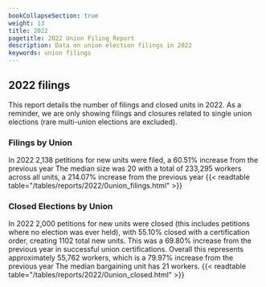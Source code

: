 ```yaml
---
bookCollapseSection: true
weight: 13
title: 2022
pagetitle: 2022 Union Filing Report
description: Data on union election filings in 2022
keywords: union filings
---
```


## 2022 filings

This report details the number of filings and closed units in 2022. As a reminder, we are only showing filings and closures related to single union elections (rare multi-union elections are excluded).

### Filings by Union
In 2022 2,138 petitions for new units were filed, a 60.51% increase from the previous year The median size was 20 with a total of 233,295 workers across all units, a 214.07% increase from the previous year
{{< readtable table="/tables/reports/2022/0union_filings.html" >}}

### Closed Elections by Union
In 2022 2,000 petitions for new units were closed (this includes petitions where no election was ever held), with 55.10% closed with a certification order, creating 1102 total new units. This was a 69.80% increase from the previous year in successful union certifications. Overall this represents approximately 55,762 workers, which is a 79.97% increase from the previous year The median bargaining unit has 21 workers.
{{< readtable table="/tables/reports/2022/0union_closed.html" >}}
